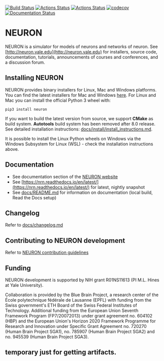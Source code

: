 [![Build Status](https://dev.azure.com/neuronsimulator/nrn/_apis/build/status/neuronsimulator.nrn?branchName=master)](https://dev.azure.com/neuronsimulator/nrn/_build/latest?definitionId=1&branchName=master) [![Actions Status](https://github.com/neuronsimulator/nrn/workflows/Windows%20Installer/badge.svg)](https://github.com/neuronsimulator/nrn/actions) [![Actions Status](https://github.com/neuronsimulator/nrn/workflows/NEURON%20CI/badge.svg)](https://github.com/neuronsimulator/nrn/actions) [![codecov](https://codecov.io/gh/neuronsimulator/nrn/branch/master/graph/badge.svg?token=T7PIDw6LrC)](https://codecov.io/gh/neuronsimulator/nrn) [![Documentation Status](https://readthedocs.org/projects/nrn/badge/?version=latest)](http://nrn.readthedocs.io/?badge=latest)

# NEURON
NEURON is a simulator for models of neurons and networks of neuron. See [http://neuron.yale.edu](http://neuron.yale.edu) for installers, source code, documentation, tutorials, announcements of
courses and conferences, and a discussion forum.

## Installing NEURON

NEURON provides binary installers for Linux, Mac and Windows platforms. You can find the latest
installers for Mac and Windows [here](https://neuron.yale.edu/ftp/neuron/versions/alpha/). For
Linux and Mac you can install the official Python 3 wheel with:

```
pip3 install neuron
```

If you want to build the latest version from source, we support **CMake** as build system. **Autotools** build system has been removed after 8.0 release.
See detailed installation instructions: [docs/install/install_instructions.md](docs/install/install_instructions.md).

It is possible to install the Linux Python wheels on Windows via the Windows Subsystem for Linux (WSL) - check the installation instructions above.

## Documentation

* See documentation section of the [NEURON website](https://neuron.yale.edu/neuron/docs)
* See [https://nrn.readthedocs.io/en/latest/](https://nrn.readthedocs.io/en/latest/) for latest, nightly snapshot
* See [docs/README.md](docs/README.md) for information on documentation (local build, Read the Docs setup)

## Changelog

Refer to [docs/changelog.md](docs/changelog.md)

## Contributing to NEURON development

Refer to [NEURON contribution guidelines](CONTRIBUTING.md)

## Funding

NEURON development is supported by NIH grant R01NS11613 (PI M.L. Hines at Yale University).

Collaboration is provided by the Blue Brain Project, a research center of the École polytechnique fédérale de Lausanne (EPFL) with funding from the Swiss government's ETH Board of the Swiss Federal Institutes of Technology. Additional funding from the European Union Seventh Framework Program (FP7/20072013) under grant agreement no. 604102 (HBP) and the European Union's Horizon 2020 Framework Programme for Research and Innovation under Specific Grant Agreement no. 720270 (Human Brain Project SGA1), no. 785907 (Human Brain Project SGA2) and no. 945539 (Human Brain Project SGA3).

## temporary just for getting artifacts.
